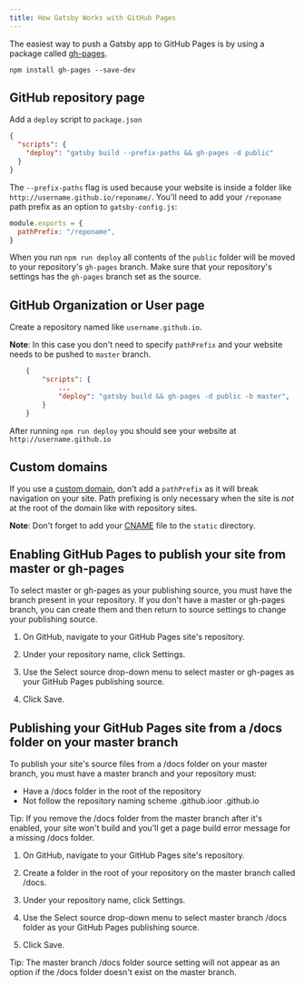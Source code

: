 ```yaml
---
title: How Gatsby Works with GitHub Pages
---
```


The easiest way to push a Gatsby app to GitHub Pages is by using a package called [gh-pages](https://github.com/tschaub/gh-pages).

`npm install gh-pages --save-dev`

## GitHub repository page

Add a `deploy` script to `package.json`

```json:title=package.json
{
  "scripts": {
    "deploy": "gatsby build --prefix-paths && gh-pages -d public"
  }
}
```

The `--prefix-paths` flag is used because your website is inside a folder like `http://username.github.io/reponame/`. You'll need to add your `/reponame` path prefix as an option to `gatsby-config.js`:

```js:title=gatsby-config.js
module.exports = {
  pathPrefix: "/reponame",
}
```

When you run `npm run deploy` all contents of the `public` folder will be moved to your repository's `gh-pages` branch. Make sure that your repository's settings has the `gh-pages` branch set as the source.

## GitHub Organization or User page

Create a repository named like `username.github.io`.

**Note**: In this case you don't need to specify `pathPrefix` and your website needs to be pushed to `master` branch.

```json:title=package.json
    {
        "scripts": {
            ...
            "deploy": "gatsby build && gh-pages -d public -b master",
        }
    }
```

After running `npm run deploy` you should see your website at `http://username.github.io`

## Custom domains

If you use a [custom domain](https://help.github.com/articles/using-a-custom-domain-with-github-pages/), don't add a `pathPrefix` as it will break navigation on your site. Path prefixing is only necessary when the site is _not_ at the root of the domain like with repository sites.

**Note**: Don't forget to add your [CNAME](https://help.github.com/articles/troubleshooting-custom-domains/#github-repository-setup-errors) file to the `static` directory.



## Enabling GitHub Pages to publish your site from master or gh-pages
 
 To select master or gh-pages as your publishing source, you must have the branch present in your repository. If you don't have a master or gh-pages branch, you can create them and then return to source settings to change your publishing source.
 
1. On GitHub, navigate to your GitHub Pages site's repository.

2. Under your repository name, click Settings.

3. Use the Select source drop-down menu to select master or gh-pages as your GitHub Pages publishing source.

4. Click Save.

## Publishing your GitHub Pages site from a /docs folder on your master branch
 
 To publish your site's source files from a /docs folder on your master branch, you must have a master branch and your repository must:

* Have a /docs folder in the root of the repository
* Not follow the repository naming scheme <username>.github.ioor <orgname>.github.io
  
Tip: If you remove the /docs folder from the master branch after it's enabled, your site won't build and you'll get a page build error message for a missing /docs folder.

1. On GitHub, navigate to your GitHub Pages site's repository.

2. Create a folder in the root of your repository on the master branch called /docs.

3. Under your repository name, click  Settings.

4. Use the Select source drop-down menu to select master branch /docs folder as your GitHub Pages publishing source.

5. Click Save.

Tip: The master branch /docs folder source setting will not appear as an option if the /docs folder doesn't exist on the master branch.


  
  
